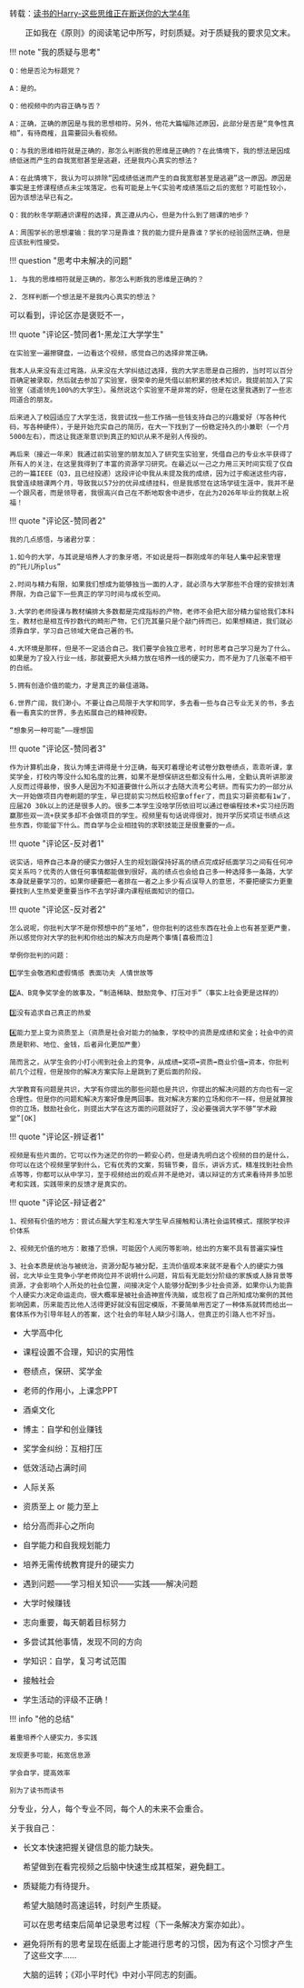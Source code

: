 转载：[读书的Harry-这些思维正在断送你的大学4年](https://www.bilibili.com/video/BV12cqbYxE3G/?spm_id_from=333.337.search-card.all.click)

&nbsp;&nbsp;&nbsp;&nbsp;&nbsp;&nbsp;&nbsp;正如我在《原则》的阅读笔记中所写，时刻质疑。对于质疑我的要求见文末。

!!! note "我的质疑与思考"

    Q：他是否沦为标题党？

    A：是的。

    Q：他视频中的内容正确与否？

    A：正确，正确的原因是与我的思想相符。另外，他花大篇幅陈述原因，此部分是否是“竞争性真相”，有待商榷，且需要回头看视频。

    Q：与我的思维相符就是正确的，那怎么判断我的思维是正确的？在此情境下，我的想法是因成绩低迷而产生的自我宽慰甚至是逃避，还是我内心真实的想法？

    A：在此情境下，我认为可以排除“因成绩低迷而产生的自我宽慰甚至是逃避”这一原因。原因是事实是主修课程绩点未尘埃落定。也有可能是上午C实验考成绩落后之后的宽慰？可能性较小，因为该想法早已有之。

    Q：我的秋冬学期通识课程的选择，真正遵从内心，但是为什么到了翘课的地步？

    A：周围学长的思想灌输：我的学习是靠谁？我的能力提升是靠谁？学长的经验固然正确，但是应该批判性接受。

!!! question "思考中未解决的问题"

    1. 与我的思维相符就是正确的，那怎么判断我的思维是正确的？

    2. 怎样判断一个想法是不是我内心真实的想法？

可以看到，评论区亦是褒贬不一，

!!! quote "评论区-赞同者1-黑龙江大学学生"

    在实验室一遍擦键盘，一边看这个视频，感觉自己的选择非常正确。
    
    我本人从来没有走过弯路，从来没在大学纠结过选择，我的大学志愿是自己报的，当时可以百分百确定被录取，然后就去参加了实验室，很荣幸的是凭借以前积累的技术知识，我提前加入了实验室（遥遥领先100%的大学生）。虽然说这个实验室不是非常的好，但是在这里我遇到了一些志同道合的朋友。
    
    后来进入了校园适应了大学生活，我尝试找一些工作搞一些钱支持自己的兴趣爱好（写各种代码，写各种硬件），于是开始充实自己的简历，在大一下找到了一份稳定持久的小兼职（一个月5000左右），而这让我逐渐意识到真正的知识从来不是别人传授的。
    
    再后来（接近一年来）我通过前实验室的朋友加入了研究生实验室，凭借自己的专业水平获得了所有人的关注，在这里我得到了丰富的资源学习研究。在最近以一己之力用三天时间实现了仅自己的一篇IEEE（Q3，且已经投递）这段评论中我从未提及我的成绩，因为过于痴迷这些内容，我曾连续翘课两个月，导致我以57分的优异成绩挂科，但是我感觉在这场学徒生涯中，我并不是一个跟风者，而是领导者，我很高兴自己在不断地取舍中进步，在此为2026年毕业的我献上祝福！


!!! quote "评论区-赞同者2"

    我的几点感悟，与诸君分享：
    
    1.如今的大学，与其说是培养人才的象牙塔，不如说是将一群刚成年的年轻人集中起来管理的“托儿所plus”
    
    2.时间与精力有限，如果我们想成为能够独当一面的人才，就必须与大学那些不合理的安排划清界限，为自己留下一些真正的学习时间与成长空间。
    
    3.大学的老师授课与教材编排大多数都是完成指标的产物，老师不会把大部分精力留给我们本科生，教材也是相互传抄数代的畸形产物，它们充其量只是个敲门砖而已，如果想精进，我们就必须靠自学，学习自己领域大佬自己著的书。
    
    4.大环境是那样，但是不一定适合自己。我们要学会独立思考，时时思考自己学习是为了什么。如果是为了投入行业一线，那就要把大头精力放在培养一线的硬实力，而不是为了几张毫不相干的白纸。
    
    5.拥有创造价值的能力，才是真正的最佳道路。
    
    6.世界广阔，我们渺小。不要让自己局限于大学和同学，多去看一些与自己专业无关的书，多去看一看真实的世界，多去拓展自己的精神视野。
    
    “想象另一种可能”——理想国

!!! quote "评论区-赞同者3"

    作为计算机出身，我认为博主讲得是十分正确，每天盯着理论考试卷分数卷绩点，乖乖听课，拿奖学金，打校内等没什么知名度的比赛，如果不是想保研这些都没有什么用，全勤认真听讲那波人反而过得最惨，很多人是因为不知道要做什么所以才去随大流考公考研。而有实力的一部分从大一开始做项目内卷刷题的学生，早已提前实习然后校招拿offer了，而且实习薪资都有1w了，应届20 30k以上的还是很多人的。很多二本学生没啥学历依旧可以通过卷编程技术+实习经历跑赢那些双一流+获奖多却不会做项目的学生。视频里有句话说得很对，抛开学历奖项证书绩点这些东西，你能留下什么。而自学与企业相挂钩的求职技能正是很重要的一点。

!!! quote "评论区-反对者1"

    说实话，培养自己本身的硬实力做好人生的规划跟保持好高的绩点完成好纸面学习之间有任何冲突关系吗？优秀的人做任何事情都能做到很好，高的绩点也会给自己多一种选择多一条路，大学本身就是要学习的，如果你硬要把一者排在一者之上多少有点误导人的意思，不要把硬实力更重要找到人生热爱更重要当作不去学好课内课程纸面知识的借口。

!!! quote "评论区-反对者2"

    怎么说呢，你批判大学不是你预想中的“圣地”，但你批判的这些东西在社会上也有甚至更严重，所以感觉你对大学的批判和你给出的解决方向是两个事情[喜极而泣]
    
    举例你批判的问题：
    
    1️⃣学生会敬酒和虚假情感 表面功夫 人情世故等
    
    2️⃣A、B竞争奖学金的故事及，“制造稀缺、鼓励竞争、打压对手”（事实上社会更是这样的）
    
    3️⃣没有追求自己真正的热爱
    
    4️⃣能力至上变为资质至上（资质是社会对能力的抽象，学校中的资质是成绩和奖金；社会中的资质是职称、地位、金钱，后者异化更加严重）
    
    简而言之，从学生会的小打小闹到社会上的竞争，从成绩➡️奖项➡️资质➡️商业价值➡️资本，你批判前几个过程，但是按你的解决方案实际上是跳到了更后面的阶段。
    
    大学教育有问题是共识，大学有你提出的那些问题也是共识，你提出的解决问题的方向也有一定合理性。但是你的问题和解决方案好像是两回事。我对解决方案的立场和你不一样，但是就算按你的立场，鼓励社会化，则提出大学在这方面的问题就好了，没必要强调大学不够“学术殿堂”[OK]

!!! quote "评论区-辨证者1"

    视频是有些片面的，它可以作为迷茫的你的一颗安心药，但是请先明白这个视频的目的是什么，你可以在这个视频里学到什么，它有优秀的文案，剪辑节奏，音乐，讲诉方式，精准找到社会热点等等，你都可以从中学习，至于视频给出的观点并不是绝对，请以辩证的方式来看待并多加思考和实践，实践带来的反馈才是真实的。

!!! quote "评论区-辩证者2"

    1、视频有价值的地方：尝试点醒大学生和准大学生早点接触和认清社会运转模式，摆脱学校评价体系
    
    2、视频无价值的地方：散播了恐惧，可能因个人阅历等影响，给出的方案不具有普遍实操性
    
    3、社会本质是统治与被统治，资源分配与被分配，主流价值观本来就不是看个人的硬实力强弱，北大毕业生竞争小学老师岗位并不说明什么问题，背后有无能划分阶级的家族或人脉背景等资源，才会影响个人所处的社会位置，间接决定个人能够分配到多少社会资源，如果你认为能靠个人硬实力决定命运走向，很大概率是被社会造神宣传洗脑，或忽视了自己所知成功案例的其他影响因素，历来能否比他人活得更好就没有固定模版，不要简单用否定了一种体系就转而给出一套体系作为引导年轻人的答案，这个社会的年轻人缺少引路人，但真正的引路人也不好当。


- 大学高中化

- 课程设置不合理，知识的实用性

- 卷绩点，保研、奖学金

- 老师的作用小，上课念PPT

- 酒桌文化

- 博主：自学和创业赚钱

- 奖学金纠纷：互相打压

- 低效活动占满时间

- 人际关系

- 资质至上 or 能力至上

- 给分高而非心之所向

- 自学能力和自我规划能力

- 培养无需传统教育提升的硬实力

- 遇到问题——学习相关知识——实践——解决问题

- 大学时候赚钱

- 志向重要，每天朝着目标努力

- 多尝试其他事情，发现不同的方向

- 学知识：自学，复习考试范围

- 接触社会

- 学生活动的评级不正确！

!!! info "他的总结"

    着重培养个人硬实力，多实践

    发现更多可能，拓宽信息源

    学会自学，提高效率

    别为了读书而读书

分专业，分人，每个专业不同，每个人的未来不会重合。














关于我自己：

- 长文本快速把握关键信息的能力缺失。

    希望做到在看完视频之后脑中快速生成其框架，避免翻工。

- 质疑能力有待提升。

    希望大脑随时高速运转，时刻产生质疑。

    可以在思考结束后简单记录思考过程（下一条解决方案亦如此）。

- 避免将所有的思考呈现在纸面上才能进行思考的习惯，因为有这个习惯才产生了这些文字……

    大脑的运转；《邓小平时代》中对小平同志的刻画。